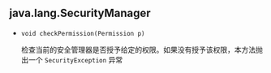 ## java.lang.SecurityManager

* `void checkPermission(Permission p)`

  检查当前的安全管理器是否授予给定的权限。如果没有授予该权限，本方法抛出一个 `SecurityException` 异常

  